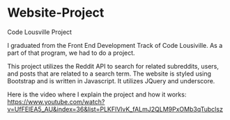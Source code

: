 # Website-Project
Code Lousville Project

I graduated from the Front End Development Track of Code Lousiville.  As a part of that program, we had to do a project.

This project utilizes the Reddit API to search for related subreddits, users, and posts that are related to a search term.
The website is styled using Bootstrap and is written in Javascript.  It utilizes JQuery and underscore.

Here is the video where I explain the project and how it works: https://www.youtube.com/watch?v=UfFElEA5_AU&index=36&list=PLKFlVlvK_fALmJ2QLM9PxOMb3qTubclsz
